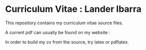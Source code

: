 # Curriculum Vitae : Lander Ibarra

This repository contains my curriculum vitae source files.

A current pdf can usually be found on my website :



In order to build my cv from the source, try latex or pdflatex.

